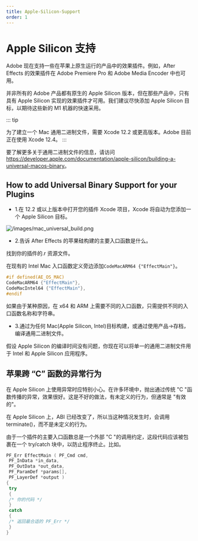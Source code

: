 ```yaml
---
title: Apple-Silicon-Support
order: 1
---
```


# Apple Silicon 支持

Adobe 现在支持一些在苹果上原生运行的产品中的效果插件。例如，After Effects 的效果插件在 Adobe Premiere Pro 和 Adobe Media Encoder 中也可用。

并非所有的 Adobe 产品都有原生的 Apple Silicon 版本，但在那些产品中，只有具有 Apple Silicon 实现的效果插件才可用。我们建议尽快添加 Apple Silicon 目标，以期待这些新的 M1 机器的快速采用。

::: tip

为了建立一个 Mac 通用二进制文件，需要 Xcode 12.2 或更高版本。Adobe 目前正在使用 Xcode 12.4。
:::

要了解更多关于通用二进制文件的信息，请访问<https://developer.apple.com/documentation/apple-silicon/building-a-universal-macos-binary>。

## How to add Universal Binary Support for your Plugins

- 1.在 12.2 或以上版本中打开您的插件 Xcode 项目，Xcode 将自动为您添加一个 Apple Silicon 目标。

![/images/mac_universal_build.png](/images/mac_universal_build.png)

- 2.告诉 After Effects 的苹果硅构建的主要入口函数是什么。

找到你的插件的.r 资源文件。

在现有的 Intel Mac 入口函数定义旁边添加`CodeMacARM64 {"EffectMain"}`。

```cpp
#if defined(AE_OS_MAC)
CodeMacARM64 {"EffectMain"},
CodeMacIntel64 {"EffectMain"},
#endif
```

如果由于某种原因，在 x64 和 ARM 上需要不同的入口函数，只需提供不同的入口函数名称和字符串。

- 3.通过为任何 Mac(Apple Silicon, Intel)目标构建，或通过使用产品->存档，编译通用二进制文件。

假设 Apple Silicon 的编译时间没有问题，你现在可以将单一的通用二进制文件用于 Intel 和 Apple Silicon 应用程序。

## 苹果跨 “C” 函数的异常行为

在 Apple Silicon 上使用异常时应特别小心。在许多环境中，抛出通过传统 "C "函数传播的异常，效果很好。这是不好的做法，有未定义的行为，但通常是 "有效的"。

在 Apple Silicon 上，ABI 已经改变了，所以当这种情况发生时，会调用 terminate()，而不是未定义的行为。

由于一个插件的主要入口函数总是一个外部 "C "的调用约定，这段代码应该被包裹在一个 try/catch 块中，以防止程序终止。比如。

```cpp
PF_Err EffectMain ( PF_Cmd cmd,
 PF_InData *in_data,
 PF_OutData *out_data,
 PF_ParamDef *params[],
 PF_LayerDef *output )
{
 try
 {
 /* 你的代码 */
 }
 catch
 {
 /* 返回最合适的 PF_Err */
 }
}

```
